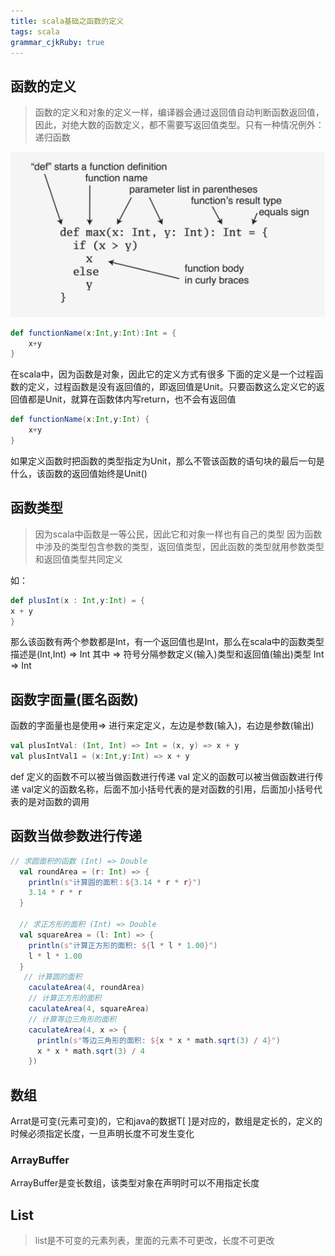 ```yaml
---
title: scala基础之函数的定义 
tags: scala
grammar_cjkRuby: true
---
```


## 函数的定义

> 函数的定义和对象的定义一样，编译器会通过返回值自动判断函数返回值，因此，对绝大数的函数定义，都不需要写返回值类型。只有一种情况例外：递归函数

![一般函数定义形式][1]

``` scala
def functionName(x:Int,y:Int):Int = {
	x+y
}
```

在scala中，因为函数是对象，因此它的定义方式有很多
下面的定义是一个过程函数的定义，过程函数是没有返回值的，即返回值是Unit。只要函数这么定义它的返回值都是Unit，就算在函数体内写return，也不会有返回值

``` scala
def functionName(x:Int,y:Int) {
	x+y
}
```
如果定义函数时把函数的类型指定为Unit，那么不管该函数的语句块的最后一句是什么，该函数的返回值始终是Unit()

## 函数类型

> 因为scala中函数是一等公民，因此它和对象一样也有自己的类型
> 因为函数中涉及的类型包含参数的类型，返回值类型，因此函数的类型就用参数类型和返回值类型共同定义

如：

``` scala
def plusInt(x : Int,y:Int) = {
x + y
}
```

那么该函数有两个参数都是Int，有一个返回值也是Int，那么在scala中的函数类型描述是(Int,Int) => Int
其中 => 符号分隔参数定义(输入)类型和返回值(输出)类型
Int => Int
## 函数字面量(匿名函数)

函数的字面量也是使用=> 进行来定定义，左边是参数(输入)，右边是参数(输出)

``` scala
val plusIntVal: (Int, Int) => Int = (x, y) => x + y
val plusIntVal1 = (x:Int,y:Int) => x + y
```

def 定义的函数不可以被当做函数进行传递
val 定义的函数可以被当做函数进行传递
val定义的函数名称，后面不加小括号代表的是对函数的引用，后面加小括号代表的是对函数的调用

## 函数当做参数进行传递

``` scala
// 求圆面积的函数 (Int) => Double
  val roundArea = (r: Int) => {
    println(s"计算圆的面积：${3.14 * r * r}")
    3.14 * r * r
  }

  // 求正方形的面积 (Int) => Double
  val squareArea = (l: Int) => {
    println(s"计算正方形的面积: ${l * l * 1.00}")
    l * l * 1.00
  }
   // 计算圆的面积
    caculateArea(4, roundArea)
    // 计算正方形的面积
    caculateArea(4, squareArea)
    // 计算等边三角形的面积
    caculateArea(4, x => {
      println(s"等边三角形的面积: ${x * x * math.sqrt(3) / 4}")
      x * x * math.sqrt(3) / 4
    })
```

## 数组

Arrat是可变(元素可变)的，它和java的数据T[ ]是对应的，数组是定长的，定义的时候必须指定长度，一旦声明长度不可发生变化


### ArrayBuffer
ArrayBuffer是变长数组，该类型对象在声明时可以不用指定长度

## List

> list是不可变的元素列表，里面的元素不可更改，长度不可更改

  [1]: https://www.github.com/xiesen310/notes_Images/raw/master/images/1510634131414.jpg